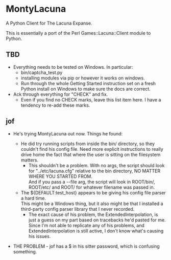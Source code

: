 MontyLacuna
===========

A Python Client for The Lacuna Expanse.

This is essentially a port of the Perl Games::Lacuna::Client module to Python.  

## TBD
- Everything needs to be tested on Windows.  In particular:
  - bin/captcha_test.py
  - installing modules via pip or however it works on windows.
  - Run through the whole Getting Started instruction set on a fresh Python install on 
    Windows to make sure the docs are correct.
- Ack through everything for "CHECK" and fix.
  - Even if you find no CHECK marks, leave this list item here.  I have a tendency to 
    re-add these marks.

## jof
- He's trying MontyLacuna out now.  Things he found:
  - He did try running scripts from inside the bin/ directory, so they couldn't find his 
    config file.  Need more explicit instructions to really drive home the fact that where 
    the user is sitting on the filesystem matters.
    - This shouldn't be a problem.  With no args, the script should look for 
      "../etc/lacuna.cfg" relative to the bin directory, NO MATTER WHERE YOU STARTED FROM.  
      And if you pass a --file arg, the script will look in ROOT/bin/, ROOT/etc/ and ROOT/ 
      for whatever filename was passed in.
  - The ${DEFAULT:test_host} appears to be giving his config file parser a hard time.  
    This might be a Windows thing, but it also might be that I installed a third-party 
    config parser library that I never recorded.
    - The exact cause of his problem, the ExtendedInterpolation, is just a guess on my 
      part based on tracebacks he'd pasted for me.  Since I'm not able to replicate any of 
      his problems, and ExtendedInterpolation is still active, I don't know what's causing 
      his issues.

- THE PROBLEM - jof has a $ in his sitter password, which is confusing 
  something.
